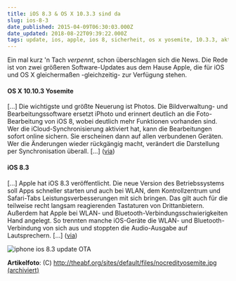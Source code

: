 ```yaml
---
title: iOS 8.3 & OS X 10.3.3 sind da
slug: ios-8-3
date_published: 2015-04-09T06:30:03.000Z
date_updated: 2018-08-22T09:39:22.000Z
tags: update, ios, apple, ios 8, sicherheit, os x yosemite, 10.3.3, aktualisierung
---
```


Ein mal kurz 'n Tach *verpennt*, schon überschlagen sich die News. Die Rede ist von zwei größeren Software-Updates aus dem Hause Apple, die für iOS und OS X gleichermaßen -gleichzeitig- zur Verfügung stehen. 

#### OS X 10.10.3 Yosemite

[...] Die wichtigste und größte Neuerung ist Photos. Die Bildverwaltung- und Bearbeitungssoftware ersetzt iPhoto und erinnert deutlich an die Foto-Bearbeitung von iOS 8, wobei deutlich mehr Funktionen vorhanden sind. Wer die iCloud-Synchronisierung aktiviert hat, kann die Bearbeitungen sofort online sichern. Sie erscheinen dann auf allen verbundenen Geräten. Wer die Änderungen wieder rückgängig macht, verändert die Darstellung per Synchronisation überall. [...] ([via](http://www.golem.de/news/photos-app-os-x-10-10-3-ist-da-1504-113388.html))

#### iOS 8.3

[...] Apple hat iOS 8.3 veröffentlicht. Die neue Version des Betriebssystems soll Apps schneller starten und auch bei WLAN, dem Kontrollzentrum und Safari-Tabs Leistungsverbesserungen mit sich bringen. Das gilt auch für die teilweise recht langsam reagierenden Tastaturen von Drittanbietern. Außerdem hat Apple bei WLAN- und Bluetooth-Verbindungsschwierigkeiten Hand angelegt. So trennten manche iOS-Geräte die WLAN- und Bluetooth-Verbindung von sich aus und stoppten die Audio-Ausgabe auf Lautsprechern. [...] ([via](http://www.golem.de/news/apple-ios-8-3-soll-viele-probleme-beheben-1504-113389.html))

![iphone ios 8.3 update OTA](__GHOST_URL__/content/images/2015/04/IMG_4234-1-.PNG)

**Artikelfoto**: (C) [http://theabf.org/sites/default/files/nocredityosemite.jpg (archiviert)](http://web.archive.org/web/20141221043127/http://theabf.org/sites/default/files/nocredityosemite.jpg)

